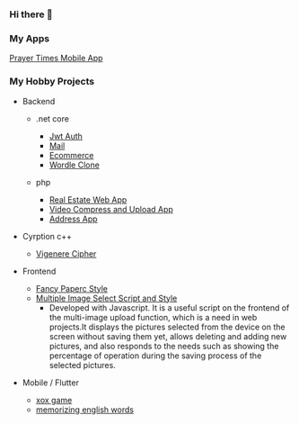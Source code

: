 ### Hi there 👋

<!--
**teavun/teavun** is a ✨ _special_ ✨ repository because its `README.md` (this file) appears on your GitHub profile.
- 👯 I’m looking to collaborate on ...
- 💬 Ask me about ...
- 🤔 I’m looking for Remote Back-end Developer Jobs
- 📫 How to reach me: ...
- 😄 Pronouns: ...
- ⚡ Fun fact: ...
-->

### My Apps
[Prayer Times Mobile App](https://play.google.com/store/apps/details?id=com.tesadumuefkar.pray_app)

### My Hobby Projects
<!--- 🔭 I’m currently working on indie mobile projects 
 🌱 I’m currently learning python --->

- Backend
  - .net core
    - [Jwt Auth](https://github.com/teavun/dotnet-webapi-jwt-auth)
    - [Mail](https://github.com/teavun/mailto)
    - [Ecommerce](https://github.com/teavun/ecommerce)
    - [Wordle Clone](https://github.com/teavun/wordle_clone_console)

  - php
    - [Real Estate Web App](https://github.com/teavun/capacityhome)
    - [Video Compress and Upload App](https://github.com/teavun/ffmpeg-youtube-api)
    - [Address App](https://github.com/teavun/address)

- Cyrption c++
  - [Vigenere Cipher](https://github.com/teavun/vigenere-cipher)
 
- Frontend
  - [Fancy Paperc Style](https://github.com/teavun/fancy_papers)
  - [Multiple Image Select Script and Style](https://github.com/teavun/multiple-image-upload)
    - Developed with Javascript. It is a useful script on the frontend of the multi-image upload function, which is a need in web projects.It displays the pictures selected from the device on the screen without saving them yet, allows deleting and adding new pictures, and also responds to the needs such as showing the percentage of operation during the saving process of the selected pictures.

- Mobile / Flutter
  - [xox game](https://github.com/teavun/xox)
  - [memorizing english words](https://github.com/teavun/dict)

